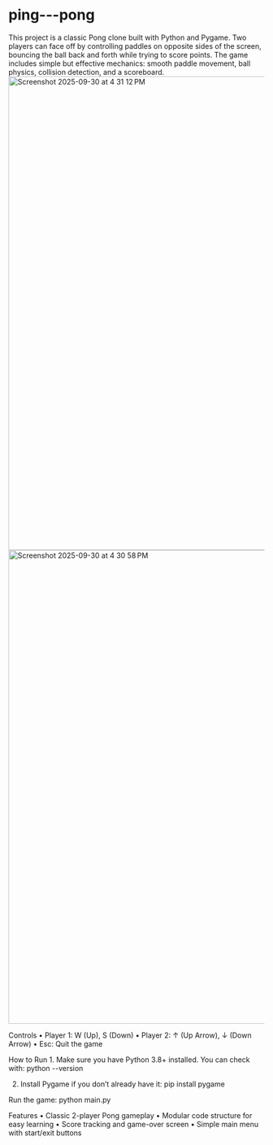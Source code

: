 # ping---pong
This project is a classic Pong clone built with Python and Pygame. Two players can face off by controlling paddles on opposite sides of the screen, bouncing the ball back and forth while trying to score points. The game includes simple but effective mechanics: smooth paddle movement, ball physics, collision detection, and a scoreboard.
<img width="1003" height="932" alt="Screenshot 2025-09-30 at 4 31 12 PM" src="https://github.com/user-attachments/assets/2412efe3-0ec5-4534-8858-254cb2eb336d" />
<img width="1003" height="932" alt="Screenshot 2025-09-30 at 4 30 58 PM" src="https://github.com/user-attachments/assets/d203bda1-2e99-469e-a15c-8f94479819e1" />


Controls
	•	Player 1: W (Up), S (Down)
	•	Player 2: ↑ (Up Arrow), ↓ (Down Arrow)
	•	Esc: Quit the game

How to Run
	1.	Make sure you have Python 3.8+ installed.
You can check with:
  python --version

2. Install Pygame if you don’t already have it:
     pip install pygame


Run the game:
  python main.py


Features
	•	Classic 2-player Pong gameplay
	•	Modular code structure for easy learning
	•	Score tracking and game-over screen
	•	Simple main menu with start/exit buttons
